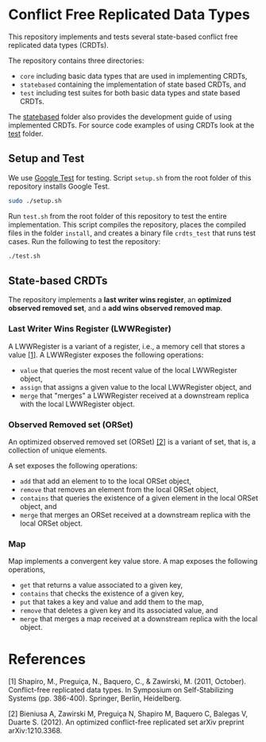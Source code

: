 # Conflict Free Replicated Data Types

This repository implements and tests several state-based conflict free replicated data types (CRDTs).

The repository contains three directories:
- `core` including basic data types that are used in implementing CRDTs,
- `statebased` containing the implementation of state based CRDTs, and
- `test` including test suites for both basic data types and state based CRDTs.

The [statebased](https://github.com/miladghaznavi/crdts/tree/master/statebased) folder
also provides the development guide of using implemented CRDTs. For source code examples
of using CRDTs look at the [test](https://github.com/miladghaznavi/crdts/tree/master/test) folder.

## Setup and Test
We use [Google Test](https://github.com/google/googletest) for testing.
Script `setup.sh` from the root folder of this repository installs Google Test.

```bash
sudo ./setup.sh
```

Run `test.sh` from the root folder of this repository to test the entire implementation.
This script compiles the repository, places the compiled files in the folder `install`, and 
creates a binary file `crdts_test` that runs test cases. Run the following to test the repository:

```bash
./test.sh
```

## State-based CRDTs
The repository implements a __last writer wins register__, an __optimized observed removed set__, and a 
__add wins observed removed map__.

### Last Writer Wins Register (LWWRegister)
A LWWRegister is a variant of a register, i.e., a memory cell that stores a value [[1]](#1).
A LWWRegister exposes the following operations:
- `value` that queries the most recent value of the local LWWRegister object,
- `assign` that assigns a given value to the local LWWRegister object, and
- `merge` that "merges" a LWWRegister received at a downstream replica with the local LWWRegister object.

### Observed Removed set (ORSet)
An optimized observed removed set (ORSet) [[2]](#2) is a variant of set, that is, a collection of
unique elements.

A set exposes the following operations:
- `add` that add an element to to the local ORSet object,
- `remove` that removes an element from the local ORSet object,
- `contains` that queries the existence of a given element in the local ORSet object, and
- `merge` that merges an ORSet received at a downstream replica with the local ORSet object.

### Map
Map implements a convergent key value store. A map exposes the following operations,
- `get` that returns a value associated to a given key,
- `contains` that checks the existence of a given key,
- `put` that takes a key and value and add them to the map,
- `remove` that deletes a given key and its associated value, and 
- `merge` that merges a map received at a downstream replica with the local object. 

# References
<a id="1">[1]</a>
Shapiro, M., Preguiça, N., Baquero, C., & Zawirski, M. (2011, October). Conflict-free replicated data types. In Symposium on Self-Stabilizing Systems (pp. 386-400). Springer, Berlin, Heidelberg.

<a id="2">[2]</a> 
Bieniusa A, Zawirski M, Preguiça N, Shapiro M, Baquero C, Balegas V, Duarte S. (2012). 
An optimized conflict-free replicated set
arXiv preprint arXiv:1210.3368.
